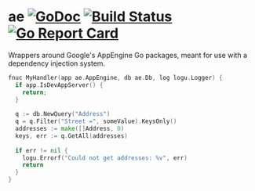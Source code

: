 # ae [![GoDoc](https://godoc.org/github.com/clavoie/ae?status.svg)](http://godoc.org/github.com/clavoie/ae) [![Build Status](https://travis-ci.org/clavoie/ae.svg?branch=master)](https://travis-ci.org/clavoie/ae) [![Go Report Card](https://goreportcard.com/badge/github.com/clavoie/ae)](https://goreportcard.com/report/github.com/clavoie/ae)

Wrappers around Google's AppEngine Go packages, meant for use with a dependency injection system.

```go
fnuc MyHandler(app ae.AppEngine, db ae.Db, log logu.Logger) {
  if app.IsDevAppServer() {
    return;
  }
  
  q := db.NewQuery("Address")
  q = q.Filter("Street =", someValue).KeysOnly()
  addresses := make([]Address, 0)
  keys, err := q.GetAll(addresses)
  
  if err != nil {
    logu.Errorf("Could not get addresses: %v", err)
    return
  }
} 
```
